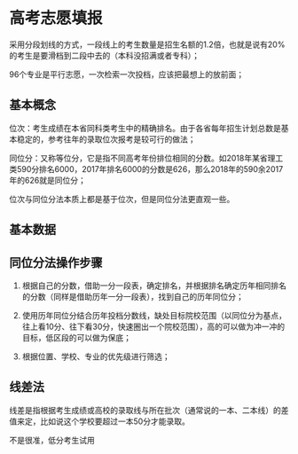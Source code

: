 # 高考志愿填报

采用分段划线的方式，一段线上的考生数量是招生名额的1.2倍，也就是说有20%的考生是要滑档到二段中去的（本科没招满或者专科）；

96个专业是平行志愿，一次检索一次投档，应该把最想上的放前面；



## 基本概念

位次：考生成绩在本省同科类考生中的精确排名。由于各省每年招生计划总数是基本稳定的，参考往年的录取位次报考是较可行的做法；

同位分：又称等位分，它是指不同高考年份排位相同的分数。如2018年某省理工类590分排名6000，2017年排名6000的分数是626，那么2018年的590余2017年的626就是同位分；

位次与同位分法本质上都是基于位次，但是同位分法更直观一些。



## 基本数据



## 同位分法操作步骤

1. 根据自己的分数，借助一分一段表，确定排名，并根据排名确定历年相同排名的分数（同样是借助历年一分一段表），找到自己的历年同位分；

2. 使用历年同位分结合历年投档分数线，缺处目标院校范围（以同位分为基点，往上看10分、往下看30分，快速圈出一个院校范围），高的可以做为冲一冲的目标，低区段的可以做为保底；
3. 根据位置、学校、专业的优先级进行筛选；



## 线差法

线差是指根据考生成绩或高校的录取线与所在批次（通常说的一本、二本线）的差值来定，比如说这个学校要超过一本50分才能录取。

不是很准，低分考生试用